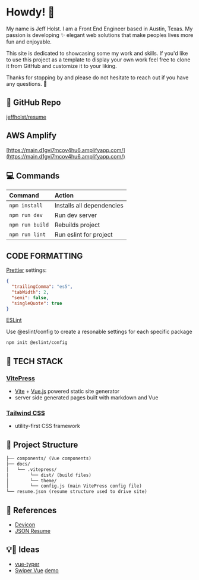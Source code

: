 # Howdy! 🤠

My name is Jeff Holst. I am a Front End Engineer based in Austin, Texas.
My passion is developing ✨ elegant web solutions that make peoples
lives more fun and enjoyable.

This site is dedicated to showcasing some my work and skills. If you'd like to
use this project as a template to display your own work feel free to clone it
from GitHub and customize it to your liking.

Thanks for stopping by and please do not hesitate to reach out if you have any questions. 👋

## 📄 GitHub Repo

[jeffholst/resume](https://github.com/jeffholst/resume)

## AWS Amplify

[https://main.d1gvi7mcov4hu6.amplifyapp.com/](https://main.d1gvi7mcov4hu6.amplifyapp.com/)

## 💻 Commands

| Command         | Action                    |
| :-------------- | :------------------------ |
| `npm install`   | Installs all dependencies |
| `npm run dev`   | Run dev server            |
| `npm run build` | Rebuilds project          |
| `npm run lint`  | Run eslint for project    |

## CODE FORMATTING

[Prettier](https://prettier.io/) settings:

```json
{
  "trailingComma": "es5",
  "tabWidth": 2,
  "semi": false,
  "singleQuote": true
}
```

[ESLint](https://eslint.org/)

Use @eslint/config to create a resonable settings for each specific package

```txt
npm init @eslint/config
```

## 🔰 TECH STACK

### [VitePress](https://vitepress.vuejs.org/)

- [Vite](https://vitejs.dev/) + [Vue.js](https://vuejs.org/) powered static site generator
- server side generated pages built with markdown and Vue

### [Tailwind CSS](https://tailwindcss.com/)

- utility-first CSS framework

## 📁 Project Structure

```txt
├── components/ (Vue components)
├── docs/
│   └── .vitepress/
│        └── dist/ (build files)
│        └── theme/
│        └── config.js (main VitePress config file)
└── resume.json (resume structure used to drive site)
```

## 📎 References

- [Devicon](https://devicon.dev/)
- [JSON Resume](https://jsonresume.org/)

## 💡🤔 Ideas

- [vue-typer](https://cngu.github.io/vue-typer/)
- [Swiper Vue](https://swiperjs.com/vue) [demo](https://swiperjs.com/demos)
